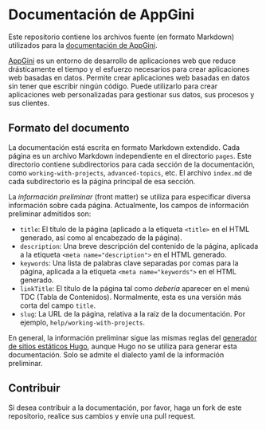 # Documentación de AppGini

Este repositorio contiene los archivos fuente (en formato Markdown) utilizados para la [documentación de AppGini](https://bigprof.com/appgini/help).

[AppGini](https://bigprof.com/appgini/) es un entorno de desarrollo de aplicaciones web que reduce drásticamente el tiempo y el esfuerzo necesarios para crear aplicaciones web basadas en datos.
Permite crear aplicaciones web basadas en datos sin tener que escribir ningún código. Puede utilizarlo para crear aplicaciones web personalizadas para
gestionar sus datos, sus procesos y sus clientes.

## Formato del documento

La documentación está escrita en formato Markdown extendido. Cada página es un archivo Markdown independiente en el directorio `pages`.
Este directorio contiene subdirectorios para cada sección de la documentación, como `working-with-projects`, `advanced-topics`, etc.
El archivo `index.md` de cada subdirectorio es la página principal de esa sección.

La *información preliminar* (front matter) se utiliza para especificar diversa información sobre cada página. Actualmente, los campos de información preliminar admitidos son:

* `title`: El título de la página (aplicado a la etiqueta `<title>` en el HTML generado, así como al encabezado de la página).
* `description`: Una breve descripción del contenido de la página, aplicada a la etiqueta `<meta name="description">` en el HTML generado.
* `keywords`: Una lista de palabras clave separadas por comas para la página, aplicada a la etiqueta `<meta name="keywords">` en el HTML generado.
* `linkTitle`: El título de la página tal como *debería* aparecer en el menú TDC (Tabla de Contenidos). Normalmente, esta es una versión más corta del campo `title`.
* `slug`: La URL de la página, relativa a la raíz de la documentación. Por ejemplo, `help/working-with-projects`.

En general, la información preliminar sigue las mismas reglas del [generador de sitios estáticos Hugo](https://gohugo.io/content-management/front-matter/),
aunque Hugo no se utiliza para generar esta documentación. Solo se admite el dialecto yaml de la información preliminar.

## Contribuir

Si desea contribuir a la documentación, por favor, haga un fork de este repositorio, realice sus cambios y envíe una pull request.
